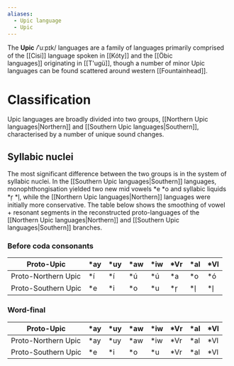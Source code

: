 ```yaml
---
aliases:
  - Upic language
  - Upic
---
```


The **Upic** /̍ˈuːpɪk/ languages are a family of languages primarily comprised of the [[Cisi]] language spoken in [[Kóty]] and the [[Öbic languages]] originating in [[T'ugü]], though a number of minor Upic languages can be found scattered around western [[Fountainhead]].
# Classification
Upic languages are broadly divided into two groups, [[Northern Upic languages|Northern]] and [[Southern Upic languages|Southern]], characterised by a number of unique sound changes.
## Syllabic nuclei
The most significant difference between the two groups is in the system of syllabic nuclei. In the [[Southern Upic languages|Southern]] languages, monophthongisation yielded two new mid vowels \*e \*o and syllabic liquids \*r̩ \*l̩, while the [[Northern Upic languages|Northern]] languages were initially more conservative. The table below shows the smoothing of vowel + resonant segments in the reconstructed proto-languages of the [[Northern Upic languages|Northern]] and [[Southern Upic languages|Southern]] branches.
### Before coda consonants
| Proto-Upic          | \*ay | \*uy | \*aw | \*iw | \*Vr | \*al | \*Vl |
| ------------------- | ---- | ---- | ---- | ---- | ---- | ---- | ---- |
| Proto-Northern Upic | \*í  | \*í  | \*ú  | \*ú  | \*a  | \*o  | \*ó  |
| Proto-Southern Upic | \*e  | \*i  | \*o  | \*u  | \*r̩  | \*l̩  | \*l̩  |
### Word-final
| Proto-Upic          | \*ay | \*uy | \*aw | \*iw | \*Vr | \*al | \*Vl |
| ------------------- | ---- | ---- | ---- | ---- | ---- | ---- | ---- |
| Proto-Northern Upic | \*ay | \*uy | \*aw | \*iw | \*Vr | \*al | \*Vl |
| Proto-Southern Upic | \*e  | \*i  | \*o  | \*u  | \*Vr | \*al | \*Vl |